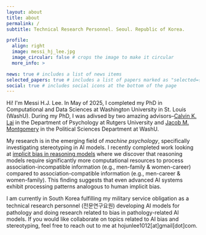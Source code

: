 ```yaml
---
layout: about
title: about
permalink: /
subtitle: Technical Research Personnel. Seoul. Republic of Korea.

profile:
  align: right
  image: messi_hj_lee.jpg
  image_circular: false # crops the image to make it circular
  more_info: >

news: true # includes a list of news items
selected_papers: true # includes a list of papers marked as "selected={true}"
social: true # includes social icons at the bottom of the page
---
```


Hi! I'm Messi H.J. Lee. In May of 2025, I completed my PhD in Computational and Data Sciences at Washington University in St. Louis (WashU). During my PhD, I was adivsed by two amazing advisors–[Calvin K. Lai](https://scholar.google.com/citations?hl=en&user=Nkkrs_YAAAAJ) in the Department of Psychology at Rutgers University and [Jacob M. Montgomery](https://scholar.google.com/citations?user=GaWC-J4AAAAJ) in the Political Sciences Department at WashU.

My research is in the emerging field of *machine psychology*, specifically investigating stereotyping in AI models. I recently completed work looking at [implicit bias in reasoning models](https://arxiv.org/abs/2503.11572) where we discover that reasoning models require significantly more computational resources to process association-incompatible information (e.g., men-family & women-career) compared to association-compatible information (e.g., men-career & women-family). This finding suggests that even advanced AI systems exhibit processing patterns analogous to human implicit bias.

I am currently in South Korea fulfilling my military service obligation as a technical research personnel (전문연구요원) developing AI models for pathology and doing research related to bias in pathology-related AI models. If you would like collaborate on topics related to AI bias and stereotyping, feel free to reach out to me at hojunlee1012[at]gmail[dot]com.
